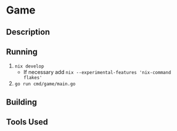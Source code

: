 # Game

## Description

## Running
1. `nix develop`
    - If necessary add `nix --experimental-features 'nix-command flakes'`
2. `go run cmd/game/main.go`

## Building

## Tools Used

